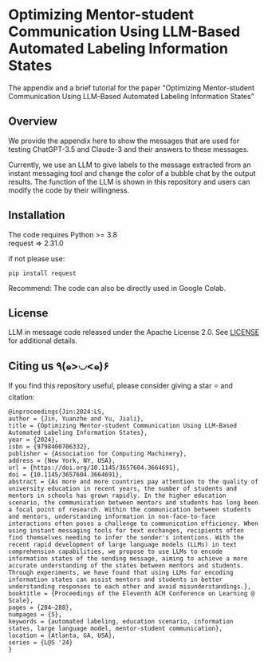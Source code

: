 # Optimizing Mentor-student Communication Using LLM-Based Automated Labeling Information States
The appendix and a brief tutorial for the paper "Optimizing Mentor-student Communication Using LLM-Based Automated Labeling Information States"

## Overview
We provide the appendix here to show the messages that are used for testing ChatGPT-3.5 and Claude-3 and their answers to these messages.

Currently, we use an LLM to give labels to the message extracted from an instant messaging tool and change the color of a bubble chat by the output results. The function of the LLM is shown in this repository and users can modify the code by their willingness. 

## Installation

The code requires Python >= 3.8  
request => 2.31.0

if not please use:
```
pip install request
```

Recommend:
The code can also be directly used in Google Colab.

## License

LLM in message code released under the Apache License 2.0. See [LICENSE](LICENSE) for additional details.

## Citing us ٩(๑>◡<๑)۶

If you find this repository useful, please consider giving a star :star: and citation:

```
@inproceedings{Jin:2024:LS,
author = {Jin, Yuanzhe and Yu, Jiali},
title = {Optimizing Mentor-student Communication Using LLM-Based Automated Labeling Information States},
year = {2024},
isbn = {9798400706332},
publisher = {Association for Computing Machinery},
address = {New York, NY, USA},
url = {https://doi.org/10.1145/3657604.3664691},
doi = {10.1145/3657604.3664691},
abstract = {As more and more countries pay attention to the quality of university education in recent years, the number of students and mentors in schools has grown rapidly. In the higher education scenario, the communication between mentors and students has long been a focal point of research. Within the communication between students and mentors, understanding information in non-face-to-face interactions often poses a challenge to communication efficiency. When using instant messaging tools for text exchanges, recipients often find themselves needing to infer the sender's intentions. With the recent rapid development of large language models (LLMs) in text comprehension capabilities, we propose to use LLMs to encode information states of the sending message, aiming to achieve a more accurate understanding of the states between mentors and students. Through experiments, we have found that using LLMs for encoding information states can assist mentors and students in better understanding responses to each other and avoid misunderstandings.},
booktitle = {Proceedings of the Eleventh ACM Conference on Learning @ Scale},
pages = {284–288},
numpages = {5},
keywords = {automated labeling, education scenario, information states, large language model, mentor-student communication},
location = {Atlanta, GA, USA},
series = {L@S '24}
}
```
